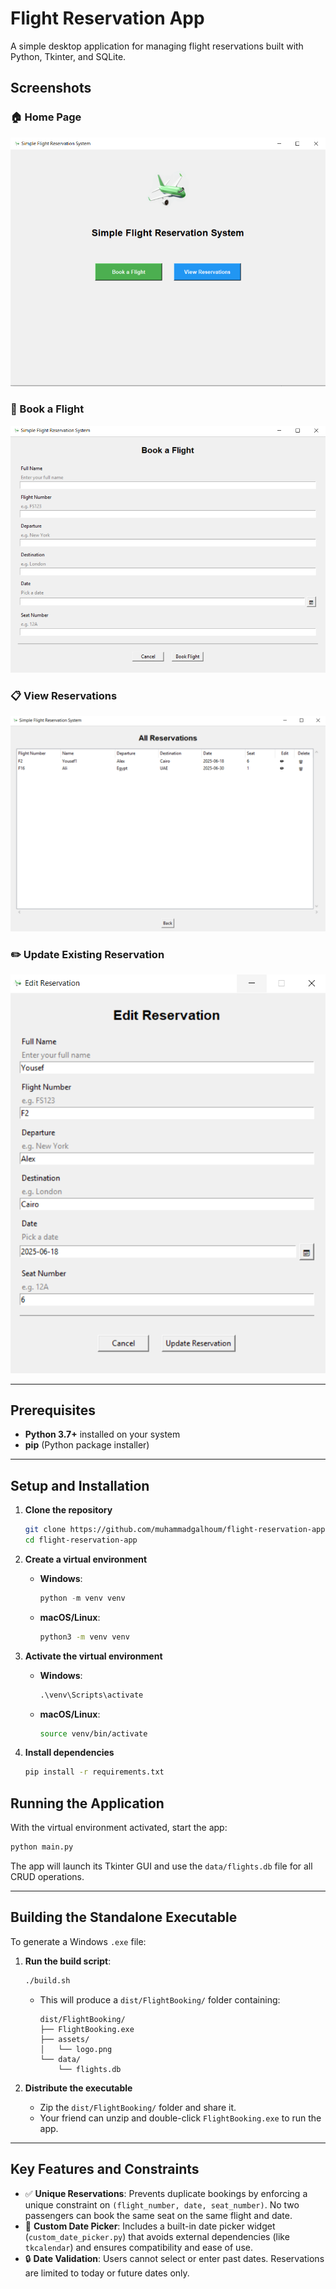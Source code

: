 # Flight Reservation App

A simple desktop application for managing flight reservations built with Python, Tkinter, and SQLite.

## Screenshots

### 🏠 Home Page

![Home](assets/screenshots/home.png)

### 🛫 Book a Flight

![Booking](assets/screenshots/booking.png)

### 📋 View Reservations

![Reservations](assets/screenshots/reservations.png)

### ✏️ Update Existing Reservation

![Update Reservation](assets/screenshots/update_reservation.png)

---

## Prerequisites

* **Python 3.7+** installed on your system  
* **pip** (Python package installer)

---

## Setup and Installation

1. **Clone the repository**

   ```bash
   git clone https://github.com/muhammadgalhoum/flight-reservation-app.git
   cd flight-reservation-app


2. **Create a virtual environment**

   * **Windows**:

     ```powershell
     python -m venv venv
     ```

   * **macOS/Linux**:

     ```bash
     python3 -m venv venv
     ```

3. **Activate the virtual environment**

   * **Windows**:

     ```cmd
     .\venv\Scripts\activate
     ```

   * **macOS/Linux**:

     ```bash
     source venv/bin/activate
     ```

4. **Install dependencies**

   ```bash
   pip install -r requirements.txt
   ```

## Running the Application

With the virtual environment activated, start the app:

```bash
python main.py
```

The app will launch its Tkinter GUI and use the `data/flights.db` file for all CRUD operations.

---

## Building the Standalone Executable

To generate a Windows `.exe` file:

1. **Run the build script**:

   ```bash
   ./build.sh
   ```

   * This will produce a `dist/FlightBooking/` folder containing:

     ```text
     dist/FlightBooking/
     ├── FlightBooking.exe
     ├── assets/
     │   └── logo.png
     └── data/
         └── flights.db
     ```

2. **Distribute the executable**

   * Zip the `dist/FlightBooking/` folder and share it.
   * Your friend can unzip and double-click `FlightBooking.exe` to run the app.

---

## Key Features and Constraints

* ✅ **Unique Reservations**: Prevents duplicate bookings by enforcing a unique constraint on `(flight_number, date, seat_number)`. No two passengers can book the same seat on the same flight and date.
* 📅 **Custom Date Picker**: Includes a built-in date picker widget (`custom_date_picker.py`) that avoids external dependencies (like `tkcalendar`) and ensures compatibility and ease of use.
* 🔒 **Date Validation**: Users cannot select or enter past dates. Reservations are limited to today or future dates only.
